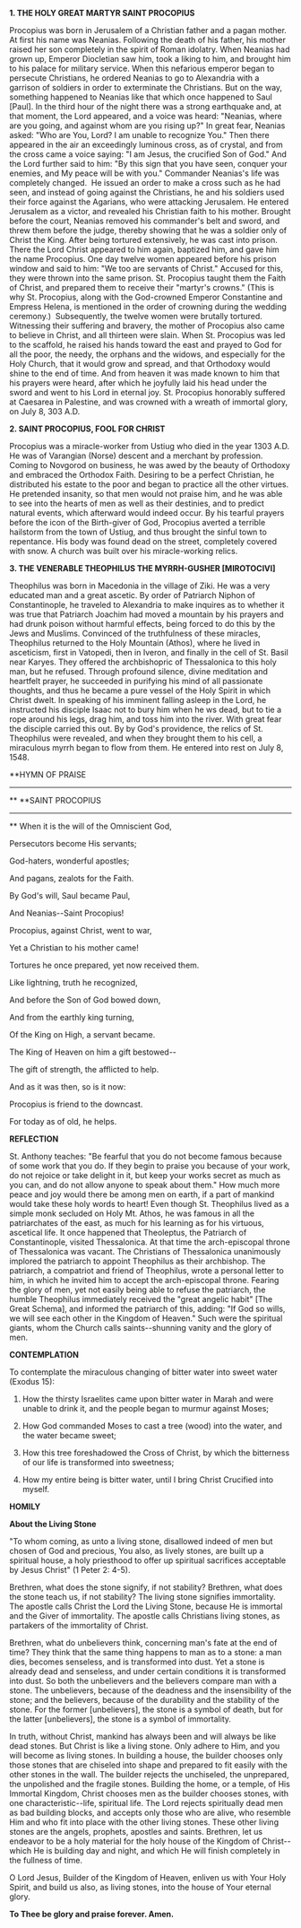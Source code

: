 
**1. THE HOLY GREAT MARTYR SAINT PROCOPIUS**

Procopius was born in Jerusalem of a Christian father and a pagan mother. At first his name was Neanias. Following the death of his father, his mother raised her son completely in the spirit of Roman idolatry. When Neanias had grown up, Emperor Diocletian saw him, took a liking to him, and brought him to his palace for military service. When this nefarious emperor began to persecute Christians, he ordered Neanias to go to Alexandria with a garrison of soldiers in order to exterminate the Christians. But on the way, something happened to Neanias like that which once happened to Saul [Paul]. In the third hour of the night there was a strong earthquake and, at that moment, the Lord appeared, and a voice was heard: "Neanias, where are you going, and against whom are you rising up?" In great fear, Neanias asked: "Who are You, Lord? I am unable to recognize You." Then there appeared in the air an exceedingly luminous cross, as of crystal, and from the cross came a voice saying: "I am Jesus, the crucified Son of God." And the Lord further said to him: "By this sign that you have seen, conquer your enemies, and My peace will be with you." Commander Neanias's life was completely changed.  He issued an order to make a cross such as he had seen, and instead of going against the Christians, he and his soldiers used their force against the Agarians, who were attacking Jerusalem. He entered Jerusalem as a victor, and revealed his Christian faith to his mother. Brought before the court, Neanias removed his commander's belt and sword, and threw them before the judge, thereby showing that he was a soldier only of Christ the King. After being tortured extensively, he was cast into prison. There the Lord Christ appeared to him again, baptized him, and gave him the name Procopius. One day twelve women appeared before his prison window and said to him: "We too are servants of Christ." Accused for this, they were thrown into the same prison. St. Procopius taught them the Faith of Christ, and prepared them to receive their "martyr's crowns." (This is why St. Procopius, along with the God-crowned Emperor Constantine and Empress Helena, is mentioned in the order of crowning during the wedding ceremony.)  Subsequently, the twelve women were brutally tortured. Witnessing their suffering and bravery, the mother of Procopius also came to believe in Christ, and all thirteen were slain. When St. Procopius was led to the scaffold, he raised his hands toward the east and prayed to God for all the poor, the needy, the orphans and the widows, and especially for the Holy Church, that it would grow and spread, and that Orthodoxy would shine to the end of time. And from heaven it was made known to him that his prayers were heard, after which he joyfully laid his head under the sword and went to his Lord in eternal joy. St. Procopius honorably suffered at Caesarea in Palestine, and was crowned with a wreath of immortal glory, on July 8, 303 A.D.

**2. SAINT PROCOPIUS, FOOL FOR CHRIST**

Procopius was a miracle-worker from Ustiug who died in the year 1303 A.D. He was of Varangian (Norse) descent and a merchant by profession. Coming to Novgorod on business, he was awed by the beauty of Orthodoxy and embraced the Orthodox Faith. Desiring to be a perfect Christian, he distributed his estate to the poor and began to practice all the other virtues. He pretended insanity, so that men would not praise him, and he was able to see into the hearts of men as well as their destinies, and to predict natural events, which afterward would indeed occur. By his tearful prayers before the icon of the Birth-giver of God, Procopius averted a terrible hailstorm from the town of Ustiug, and thus brought the sinful town to repentance. His body was found dead on the street, completely covered with snow. A church was built over his miracle-working relics.

**3. THE VENERABLE THEOPHILUS THE MYRRH-GUSHER [MIROTOCIVI]**

Theophilus was born in Macedonia in the village of Ziki. He was a very educated man and a great ascetic. By order of Patriarch Niphon of Constantinople, he traveled to Alexandria to make inquires as to whether it was true that Patriarch Joachim had moved a mountain by his prayers and had drunk poison without harmful effects, being forced to do this by the Jews and Muslims. Convinced of the truthfulness of these miracles, Theophilus returned to the Holy Mountain (Athos), where he lived in asceticism, first in Vatopedi, then in Iveron, and finally in the cell of St. Basil near Karyes. They offered the archbishopric of Thessalonica to this holy man, but he refused. Through profound silence, divine meditation and heartfelt prayer, he succeeded in purifying his mind of all passionate thoughts, and thus he became a pure vessel of the Holy Spirit in which Christ dwelt. In speaking of his imminent falling asleep in the Lord, he instructed his disciple Isaac not to bury him when he ws dead, but to tie a rope around his legs, drag him, and toss him into the river. With great fear the disciple carried this out. By by God's providence, the relics of St. Theophilus were revealed, and when they brought them to his cell, a miraculous myrrh began to flow from them. He entered into rest on July 8, 1548.


**HYMN OF PRAISE
**** 
**
**SAINT PROCOPIUS
**** 
**
When it is the will of the Omniscient God,
 

Persecutors become His servants;
 

God-haters, wonderful apostles;
 

And pagans, zealots for the Faith.
 

By God's will, Saul became Paul,
 

And Neanias--Saint Procopius!
 

Procopius, against Christ, went to war,


Yet a Christian to his mother came!


Tortures he once prepared, yet now received them.
 

Like lightning, truth he recognized,
 

And before the Son of God bowed down,
 

And from the earthly king turning,
 

Of the King on High, a servant became.
 

The King of Heaven on him a gift bestowed--
 

The gift of strength, the afflicted to help.
 

And as it was then, so is it now:
 

Procopius is friend to the downcast.
 

For today as of old, he helps.
 

**REFLECTION**

St. Anthony teaches: "Be fearful that you do not become famous because of some work that you do. If they begin to praise you because of your work, do not rejoice or take delight in it, but keep your works secret as much as you can, and do not allow anyone to speak about them." How much more peace and joy would there be among men on earth, if a part of mankind would take these holy words to heart! Even though St. Theophilus lived as a simple monk secluded on Holy Mt. Athos, he was famous in all the patriarchates of the east, as much for his learning as for his virtuous, ascetical life. It once happened that Theoleptus, the Patriarch of Constantinople, visited Thessalonica. At that time the arch-episcopal throne of Thessalonica was vacant. The Christians of Thessalonica unanimously implored the patriarch to appoint Theophilus as their archbishop. The patriarch, a compatriot and friend of Theophilus, wrote a personal letter to him, in which he invited him to accept the arch-episcopal throne. Fearing the glory of men, yet not easily being able to refuse the patriarch, the humble Theophilus immediately received the "great angelic habit" [The Great Schema], and informed the patriarch of this, adding: "If God so wills, we will see each other in the Kingdom of Heaven." Such were the spiritual giants, whom the Church calls saints--shunning vanity and the glory of men.


**CONTEMPLATION**


To contemplate the miraculous changing of bitter water into sweet water (Exodus 15):

1.  How the thirsty Israelites came upon bitter water in Marah and were unable to drink it, and the people began to murmur against Moses;

1.  How God commanded Moses to cast a tree (wood) into the water, and the water became sweet;

1.  How this tree foreshadowed the Cross of Christ, by which the bitterness of our life is transformed into sweetness;

1.  How my entire being is bitter water, until I bring Christ Crucified into myself.


**HOMILY**


**About the Living Stone**

"To whom coming, as unto a living stone, disallowed indeed of men but chosen of God and precious, You also, as lively stones, are built up a spiritual house, a holy priesthood to offer up spiritual sacrifices acceptable by Jesus Christ" (1 Peter 2: 4-5).

Brethren, what does the stone signify, if not stability? Brethren, what does the stone teach us, if not stability? The living stone signifies immortality. The apostle calls Christ the Lord the Living Stone, because He is immortal and the Giver of immortality. The apostle calls Christians living stones, as partakers of the immortality of Christ.

Brethren, what do unbelievers think, concerning man's fate at the end of time? They think that the same thing happens to man as to a stone: a man dies, becomes senseless, and is transformed into dust. Yet a stone is already dead and senseless, and under certain conditions it is transformed into dust. So both the unbelievers and the believers compare man with a stone. The unbelievers, because of the deadness and the insensibility of the stone; and the believers, because of the durability and the stability of the stone. For the former [unbelievers], the stone is a symbol of death, but for the latter [unbelievers], the stone is a symbol of immortality.

In truth, without Christ, mankind has always been and will always be like dead stones. But Christ is like a living stone. Only adhere to Him, and you will become as living stones. In building a house, the builder chooses only those stones that are chiseled into shape and prepared to fit easily with the other stones in the wall. The builder rejects the unchiseled, the unprepared, the unpolished and the fragile stones. Building the home, or a temple, of His Immortal Kingdom, Christ chooses men as the builder chooses stones, with one characteristic--life, spiritual life. The Lord rejects spiritually dead men as bad building blocks, and accepts only those who are alive, who resemble Him and who fit into place with the other living stones. These other living stones are the angels, prophets, apostles and saints. Brethren, let us endeavor to be a holy material for the holy house of the Kingdom of Christ--which He is building day and night, and which He will finish completely in the fullness of time.

O Lord Jesus, Builder of the Kingdom of Heaven, enliven us with Your Holy Spirit, and build us also, as living stones, into the house of Your eternal glory.

**To Thee be glory and praise forever. Amen.**
